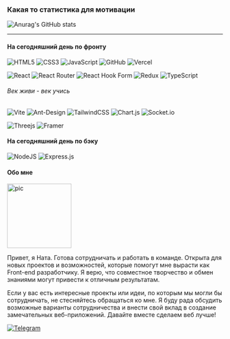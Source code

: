 ### Какая то статистика для мотивации

![Anurag's GitHub stats](https://github-readme-stats.vercel.app/api?username=nata-naumova&show_icons=true&theme=transparent)

---

#### На сегодняшний день по фронту

![HTML5](https://img.shields.io/badge/html5-%23E34F26.svg?style=for-the-badge&logo=html5&logoColor=white)
![CSS3](https://img.shields.io/badge/css3-%231572B6.svg?style=for-the-badge&logo=css3&logoColor=white)
![JavaScript](https://img.shields.io/badge/javascript-%23323330.svg?style=for-the-badge&logo=javascript&logoColor=%23F7DF1E)
![GitHub](https://img.shields.io/badge/github-%23121011.svg?style=for-the-badge&logo=github&logoColor=white)
![Vercel](https://img.shields.io/badge/vercel-%23000000.svg?style=for-the-badge&logo=vercel&logoColor=white)

![React](https://img.shields.io/badge/react-%2320232a.svg?style=for-the-badge&logo=react&logoColor=%2361DAFB)
![React Router](https://img.shields.io/badge/React_Router-CA4245?style=for-the-badge&logo=react-router&logoColor=white)
![React Hook Form](https://img.shields.io/badge/React%20Hook%20Form-%23EC5990.svg?style=for-the-badge&logo=reacthookform&logoColor=white)
![Redux](https://img.shields.io/badge/redux-%23593d88.svg?style=for-the-badge&logo=redux&logoColor=white)
![TypeScript](https://img.shields.io/badge/typescript-%23007ACC.svg?style=for-the-badge&logo=typescript&logoColor=white)

###### Век живи - век учись

![Vite](https://img.shields.io/badge/vite-%23646CFF.svg?style=for-the-badge&logo=vite&logoColor=white)
![Ant-Design](https://img.shields.io/badge/-AntDesign-%230170FE?style=for-the-badge&logo=ant-design&logoColor=white)
![TailwindCSS](https://img.shields.io/badge/tailwindcss-%2338B2AC.svg?style=for-the-badge&logo=tailwind-css&logoColor=white)
![Chart.js](https://img.shields.io/badge/chart.js-F5788D.svg?style=for-the-badge&logo=chart.js&logoColor=white)
![Socket.io](https://img.shields.io/badge/Socket.io-black?style=for-the-badge&logo=socket.io&badgeColor=010101)

![Threejs](https://img.shields.io/badge/threejs-black?style=for-the-badge&logo=three.js&logoColor=white)
![Framer](https://img.shields.io/badge/Framer-black?style=for-the-badge&logo=framer&logoColor=blue)

#### На сегодняшний день по бэку

![NodeJS](https://img.shields.io/badge/node.js-6DA55F?style=for-the-badge&logo=node.js&logoColor=white)
![Express.js](https://img.shields.io/badge/express.js-%23404d59.svg?style=for-the-badge&logo=express&logoColor=%2361DAFB)

#### Обо мне

<img src="https://i.pinimg.com/564x/20/37/a9/2037a9b577693ea5ee2bb39cdc801a04.jpg" alt="pic" height="150">
<p>
Привет, я Ната. Готова сотрудничать и работать в команде. Открыта для новых проектов и возможностей, которые помогут мне вырасти как Front-end разработчику. Я верю, что совместное творчество и обмен знаниями могут привести к отличным результатам.
</p>

<p>
Если у вас есть интересные проекты или идеи, по которым мы могли бы сотрудничать, не стесняйтесь обращаться ко мне. Я буду рада обсудить возможные варианты сотрудничества и внести свой вклад в создание замечательных веб-приложений. Давайте вместе сделаем веб лучше! 
</p>

<a href="https://t.me/k0r1tsa">

![Telegram](https://img.shields.io/badge/Telegram-2CA5E0?style=for-the-badge&logo=telegram&logoColor=white)

</a>
